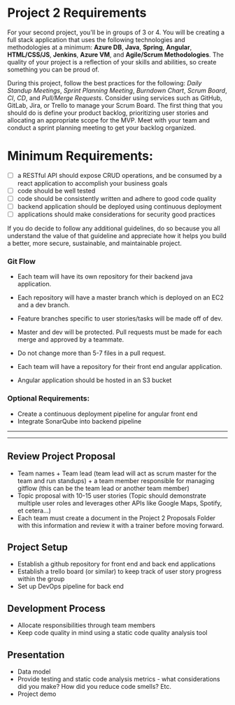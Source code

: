 # Project 2 Requirements

For your second project, you'll be in groups of 3 or 4. You will be creating a full stack application that uses the following technologies and methodologies at a minimum: **Azure DB**, **Java**, **Spring**, **Angular**, **HTML/CSS/JS**, **Jenkins**, **Azure VM**, and **Agile/Scrum Methodologies**. The quality of your project is a reflection of your skills and abilities, so create something you can be proud of. 

During this project, follow the best practices for the following: _Daily Standup Meetings_, _Sprint Planning Meeting_, _Burndown Chart_, _Scrum Board_, _CI_, _CD_, and _Pull/Merge Requests_. Consider using services such as GitHub, GitLab, Jira, or Trello to manage your Scrum Board. The first thing that you should do is define your product backlog, prioritizing user stories and allocating an appropriate scope for the MVP. Meet with your team and conduct a sprint planning meeting to get your backlog organized.

# Minimum Requirements:

- [ ] a RESTful API should expose CRUD operations, and be consumed by a react application to accomplish your business goals
- [ ] code should be well tested
- [ ] code should be consistently written and adhere to good code quality
- [ ] backend application should be deployed using continuous deployment
- [ ] applications should make considerations for security good practices

If you do decide to follow any additional guidelines, do so because you all understand the value of that guideline and appreciate how it helps you build a better, more secure, sustainable, and maintainable project.


### Git Flow

- Each team will have its own repository for their backend java application.
- Each repository will have a master branch which is deployed on an EC2 and a dev branch.
- Feature branches specific to user stories/tasks will be made off of dev.
- Master and dev will be protected. Pull requests must be made for each merge and approved by a teammate.
- Do not change more than 5-7 files in a pull request.

- Each team will have a repository for their front end angular application.
- Angular application should be hosted in an S3 bucket


### Optional Requirements:
- Create a continuous deployment pipeline for angular front end
- Integrate SonarQube into backend pipeline

---
--- 

## Review Project Proposal
- Team names + Team lead (team lead will act as scrum master for the team and run standups) + a team member responsible for managing gitflow (this can be the team lead or another team member)
- Topic proposal with 10-15 user stories (Topic should demonstrate multiple user roles and leverages other APIs like Google Maps, Spotify, et cetera…)
- Each team must create a document in the Project 2 Proposals Folder with this information and review it with a trainer before moving forward.
## Project Setup
- Establish a github repository for front end and back end applications
- Establish a trello board (or similar) to keep track of user story progress within the group
- Set up DevOps pipeline for back end
## Development Process
- Allocate responsibilities through team members
- Keep code quality in mind using a static code quality analysis tool
## Presentation
- Data model
- Provide testing and static code analysis metrics - what considerations did you make? How did you reduce code smells? Etc.
- Project demo 

